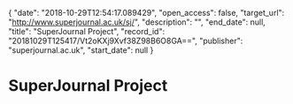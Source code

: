 {
  "date": "2018-10-29T12:54:17.089429", 
  "open_access": false, 
  "target_url": "http://www.superjournal.ac.uk/sj/", 
  "description": "", 
  "end_date": null, 
  "title": "SuperJournal Project", 
  "record_id": "20181029T125417/Vt2oKXj9Xvf38Z98B6O8GA==", 
  "publisher": "superjournal.ac.uk", 
  "start_date": null
}

# SuperJournal Project


